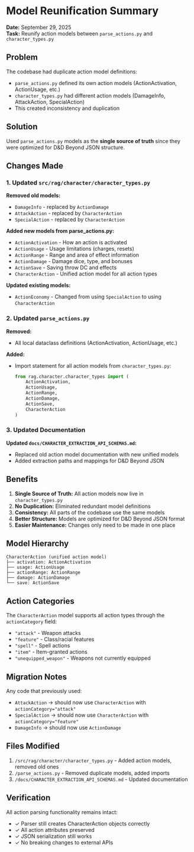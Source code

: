 # Model Reunification Summary

**Date:** September 29, 2025  
**Task:** Reunify action models between `parse_actions.py` and `character_types.py`

## Problem

The codebase had duplicate action model definitions:
- `parse_actions.py` defined its own action models (ActionActivation, ActionUsage, etc.)
- `character_types.py` had different action models (DamageInfo, AttackAction, SpecialAction)
- This created inconsistency and duplication

## Solution

Used `parse_actions.py` models as the **single source of truth** since they were optimized for D&D Beyond JSON structure.

## Changes Made

### 1. Updated `src/rag/character/character_types.py`

**Removed old models:**
- `DamageInfo` - replaced by `ActionDamage`
- `AttackAction` - replaced by `CharacterAction`
- `SpecialAction` - replaced by `CharacterAction`

**Added new models from parse_actions.py:**
- `ActionActivation` - How an action is activated
- `ActionUsage` - Usage limitations (charges, resets)
- `ActionRange` - Range and area of effect information
- `ActionDamage` - Damage dice, type, and bonuses
- `ActionSave` - Saving throw DC and effects
- `CharacterAction` - Unified action model for all action types

**Updated existing models:**
- `ActionEconomy` - Changed from using `SpecialAction` to using `CharacterAction`

### 2. Updated `parse_actions.py`

**Removed:**
- All local dataclass definitions (ActionActivation, ActionUsage, etc.)

**Added:**
- Import statement for all action models from `character_types.py`:
  ```python
  from rag.character.character_types import (
      ActionActivation,
      ActionUsage,
      ActionRange,
      ActionDamage,
      ActionSave,
      CharacterAction
  )
  ```

### 3. Updated Documentation

**Updated `docs/CHARACTER_EXTRACTION_API_SCHEMAS.md`:**
- Replaced old action model documentation with new unified models
- Added extraction paths and mappings for D&D Beyond JSON

## Benefits

1. **Single Source of Truth:** All action models now live in `character_types.py`
2. **No Duplication:** Eliminated redundant model definitions
3. **Consistency:** All parts of the codebase use the same models
4. **Better Structure:** Models are optimized for D&D Beyond JSON format
5. **Easier Maintenance:** Changes only need to be made in one place

## Model Hierarchy

```
CharacterAction (unified action model)
├── activation: ActionActivation
├── usage: ActionUsage  
├── actionRange: ActionRange
├── damage: ActionDamage
└── save: ActionSave
```

## Action Categories

The `CharacterAction` model supports all action types through the `actionCategory` field:
- `"attack"` - Weapon attacks
- `"feature"` - Class/racial features  
- `"spell"` - Spell actions
- `"item"` - Item-granted actions
- `"unequipped_weapon"` - Weapons not currently equipped

## Migration Notes

Any code that previously used:
- `AttackAction` → should now use `CharacterAction` with `actionCategory="attack"`
- `SpecialAction` → should now use `CharacterAction` with `actionCategory="feature"`
- `DamageInfo` → should now use `ActionDamage`

## Files Modified

1. `/src/rag/character/character_types.py` - Added action models, removed old ones
2. `/parse_actions.py` - Removed duplicate models, added imports
3. `/docs/CHARACTER_EXTRACTION_API_SCHEMAS.md` - Updated documentation

## Verification

All action parsing functionality remains intact:
- ✓ Parser still creates CharacterAction objects correctly
- ✓ All action attributes preserved
- ✓ JSON serialization still works
- ✓ No breaking changes to external APIs
